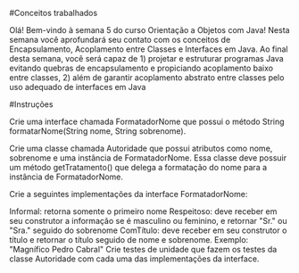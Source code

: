 #Conceitos trabalhados

Olá! Bem-vindo à semana 5 do curso Orientação a Objetos com Java! Nesta semana você aprofundará seu contato com os conceitos de Encapsulamento, Acoplamento entre Classes e Interfaces em Java. Ao final desta semana, você será capaz de 1) projetar e estruturar programas Java evitando quebras de encapsulamento e propiciando acoplamento baixo entre classes, 2) além de garantir acoplamento abstrato entre classes pelo uso adequado de interfaces em Java

#Instruções

Crie uma interface chamada FormatadorNome que possui o método String formatarNome(String nome, String sobrenome).

Crie uma classe chamada Autoridade que possui atributos como nome, sobrenome e uma instância de FormatadorNome. Essa classe deve possuir um método getTratamento() que delega a formatação do nome para a instância de FormatadorNome.

Crie a seguintes implementações da interface FormatadorNome:

Informal: retorna somente o primeiro nome
Respeitoso: deve receber em seu construtor a informação se é masculino ou feminino, e retornar "Sr." ou "Sra." seguido do sobrenome
ComTítulo: deve receber em seu construtor o título e retornar o título seguido de nome e sobrenome. Exemplo: "Magnífico Pedro Cabral"
Crie testes de unidade que fazem os testes da classe Autoridade com cada uma das implementações da interface.
